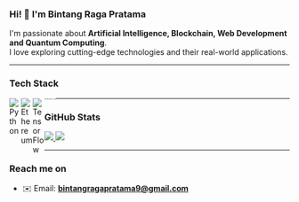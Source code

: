 ### Hi! 👋 I'm Bintang Raga Pratama  

I'm passionate about **Artificial Intelligence, Blockchain, Web Development and Quantum Computing**.  
I love exploring cutting-edge technologies and their real-world applications.  

---

### **Tech Stack**

<a href="#"><img align="left" alt="Python" title="Python" width="21px" src="https://upload.wikimedia.org/wikipedia/commons/c/c3/Python-logo-notext.svg" /></a>
<a href="https://ethereum.org/en/developers/"><img align="left" alt="Ethereum" title="Ethereum" width="21px" src="https://upload.wikimedia.org/wikipedia/commons/0/05/Ethereum_logo_2014.svg" /></a>
<a href="https://www.tensorflow.org/"><img align="left" alt="TensorFlow" title="TensorFlow" width="21px" src="https://upload.wikimedia.org/wikipedia/commons/2/2d/Tensorflow_logo.svg" /></a>
<a href="https://pennylane.ai/"><img align="left" alt="PennyLane" title="PennyLane" width="21px" src="https://raw.githubusercontent.com/SuryakandaRagaWistara/SuryakandaRagaWistara/main/logo.svg" /></a>


---

### **GitHub Stats**

<p align="left">
<a href="https://github.com/SuryakandaRagaWistara">
  <img height="180em" src="https://github-readme-stats-eight-theta.vercel.app/api?username=SuryakandaRagaWistara&show_icons=true&theme=algolia&include_all_commits=true&count_private=true"/>
  <img height="180em" src="https://github-readme-stats-eight-theta.vercel.app/api/top-langs/?username=SuryakandaRagaWistara&layout=compact&langs_count=8&theme=algolia"/>
</a>
</p>

---

### **Reach me on**

- ✉️ Email: **bintangragapratama9@gmail.com**  
